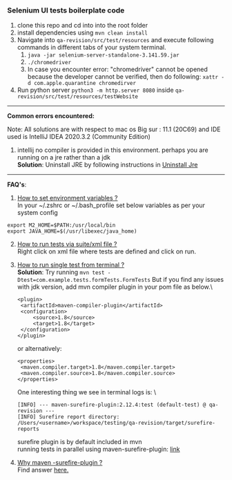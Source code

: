### **Selenium UI tests boilerplate code**

1. clone this repo and cd into into the root folder
2. install dependencies using `mvn clean install` 
3. Navigate into `qa-revision/src/test/resources` and execute following commands in different tabs of your system terminal.
   1. `java -jar selenium-server-standalone-3.141.59.jar`
   2. `./chromedriver`
   3.  In case you encounter error: "chromedriver" cannot be opened because the developer cannot be verified, then do following: `xattr -d com.apple.quarantine chromedirver`
4. Run python server `python3 -m http.server 8080` inside `qa-revision/src/test/resources/testWebsite`
___
**Common errors encountered:**

Note: All solutions are with respect to mac os Big sur : 11.1 (20C69) and IDE used is IntelliJ IDEA 2020.3.2 (Community Edition) 
1. intellij no compiler is provided in this environment. perhaps you are running on a jre rather than a jdk\
   **Solution**: Uninstall JRE by following instructions in [Uninstall Jre](https://docs.oracle.com/javase/9/install/installation-jdk-and-jre-macos.htm#JSJIG-GUID-7EB4F697-F3D1-40EA-ACDF-07FA90F02D57)
___

**FAQ's**:
1. <ins>How to set environment variables ?</ins> \
   In your ~/.zshrc or ~/.bash_profile set below variables as per your system config
```
export M2_HOME=$PATH:/usr/local/bin
export JAVA_HOME=$(/usr/libexec/java_home)
```
2. <ins>How to run tests via suite/xml file ?</ins>\
Right click on xml file where tests are defined and click on run.
   

3. <ins>How to run single test from terminal ?</ins>\
**Solution**: Try running `mvn test -Dtest=com.example.tests.formTests.FormTests` But if you find any issues with jdk version, add mvn compiler plugin in your pom file as below.\
   ```
   <plugin>
    <artifactId>maven-compiler-plugin</artifactId>
    <configuration>
        <source>1.8</source>
        <target>1.8</target>
    </configuration>
   </plugin>
   ```
   or alternatively:
   ```
   <properties>
    <maven.compiler.target>1.8</maven.compiler.target>
    <maven.compiler.source>1.8</maven.compiler.source>
   </properties>
   ```
   One interesting thing we see in terminal logs is: \
   ```
   [INFO] --- maven-surefire-plugin:2.12.4:test (default-test) @ qa-revision ---
   [INFO] Surefire report directory: /Users/<username>/workspace/testing/qa-revision/target/surefire-reports
   ```
   surefire plugin is by default included in mvn \
running tests in parallel using maven-surefire-plugin: [link](https://www.youtube.com/watch?v=8mr1Z4LsU1I&ab_channel=AaronEvans)
   

4. <ins>Why maven -surefire-plugin ?</ins>\
Find answer [here.](https://stackoverflow.com/questions/33949658/why-surefire-plugin-is-need-in-maven)